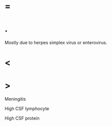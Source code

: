 # =

# .

Mostly due to herpes simplex virus or enterovirus.

# <

# >

Meningitis

High CSF lymphocyte

High CSF protein
